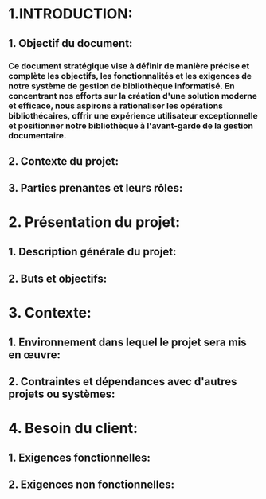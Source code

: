 # 1.INTRODUCTION:
## 1. Objectif du document:
### Ce document stratégique vise à définir de manière précise et complète les objectifs, les fonctionnalités et les exigences de notre système de gestion de bibliothèque informatisé. En concentrant nos efforts sur la création d'une solution moderne et efficace, nous aspirons à rationaliser les opérations bibliothécaires, offrir une expérience utilisateur exceptionnelle et positionner notre bibliothèque à l'avant-garde de la gestion documentaire.
## 2. Contexte du projet:
## 3. Parties prenantes et leurs rôles:
# 2. Présentation du projet:
## 1. Description générale du projet:
## 2. Buts et objectifs:
# 3. Contexte:
## 1. Environnement dans lequel le projet sera mis en œuvre:
## 2. Contraintes et dépendances avec d'autres projets ou systèmes:
# 4. Besoin du client:
## 1. Exigences fonctionnelles:
## 2. Exigences non fonctionnelles:
